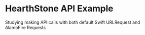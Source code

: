 # HearthStone API Example
Studying making API calls with both default Swift URLRequest and AlamoFire Requests
